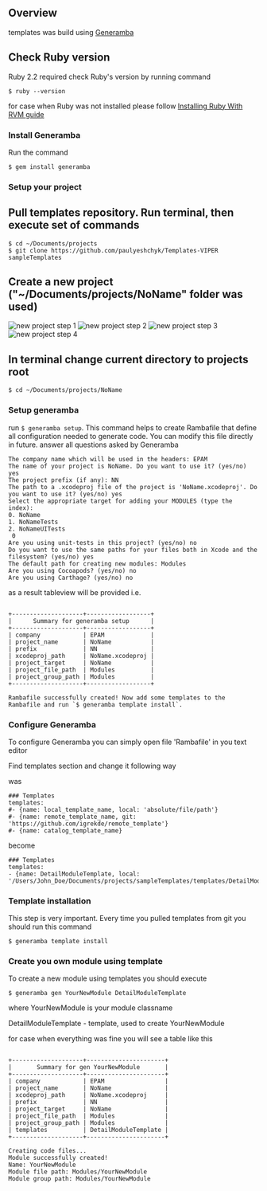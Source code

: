 
## Overview
templates was build using [Generamba](https://github.com/rambler-ios/Generamba)

## Check Ruby version
Ruby 2.2 required
check Ruby's version by running command 

```
$ ruby --version
```

for case when Ruby was not installed please follow [Installing Ruby With RVM guide](http://octopress.org/docs/setup/rvm/)

### Install Generamba

Run the command 

```
$ gem install generamba
```

### Setup your project
## Pull templates repository. Run terminal, then execute set of commands
```
$ cd ~/Documents/projects
$ git clone https://github.com/paulyeshchyk/Templates-VIPER sampleTemplates
```

## Create a new project ("~/Documents/projects/NoName" folder was used)

![new project step 1](https://cloud.githubusercontent.com/assets/4526112/14106417/a91cd910-f5b9-11e5-9b06-b220f08705d8.png)
![new project step 2](https://cloud.githubusercontent.com/assets/4526112/14106418/a91d41ca-f5b9-11e5-9eca-7826128ef5ed.png)
![new project step 3](https://cloud.githubusercontent.com/assets/4526112/14106416/a91bc8c2-f5b9-11e5-9342-b10d3676c4f4.png)
![new project step 4](https://cloud.githubusercontent.com/assets/4526112/14106415/a8efafbc-f5b9-11e5-879a-9c1a11dc4fc7.png)

## In terminal change current directory to projects root
```
$ cd ~/Documents/projects/NoName
```
### Setup generamba
run ```$ generamba setup```. This command helps to create Rambafile that define all configuration needed to generate code. You can modify this file directly in future.
answer all questions asked by Generamba

```
The company name which will be used in the headers: EPAM
The name of your project is NoName. Do you want to use it? (yes/no) yes
The project prefix (if any): NN
The path to a .xcodeproj file of the project is 'NoName.xcodeproj'. Do you want to use it? (yes/no) yes
Select the appropriate target for adding your MODULES (type the index):
0. NoName
1. NoNameTests
2. NoNameUITests
 0
Are you using unit-tests in this project? (yes/no) no
Do you want to use the same paths for your files both in Xcode and the filesystem? (yes/no) yes
The default path for creating new modules: Modules
Are you using Cocoapods? (yes/no) no
Are you using Carthage? (yes/no) no
```

as a result tableview will be provided
i.e.
```

+--------------------+------------------+
|      Summary for generamba setup      |
+--------------------+------------------+
| company            | EPAM             |
| project_name       | NoName           |
| prefix             | NN               |
| xcodeproj_path     | NoName.xcodeproj |
| project_target     | NoName           |
| project_file_path  | Modules          |
| project_group_path | Modules          |
+--------------------+------------------+

Rambafile successfully created! Now add some templates to the Rambafile and run `$ generamba template install`.
```
### Configure Generamba
To configure Generamba you can simply open file 'Rambafile' in you text editor

Find templates section and change it following way

was
```
### Templates
templates:
#- {name: local_template_name, local: 'absolute/file/path'}
#- {name: remote_template_name, git: 'https://github.com/igrekde/remote_template'}
#- {name: catalog_template_name}
```

become
```
### Templates
templates:
- {name: DetailModuleTemplate, local: '/Users/John_Doe/Documents/projects/sampleTemplates/templates/DetailModuleTemplate/'}
```

### Template installation
This step is very important. Every time you pulled templates from git you should run this command
```
$ generamba template install
```

### Create you own module using template
To create a new module using templates you should execute
```
$ generamba gen YourNewModule DetailModuleTemplate
```
where YourNewModule is your module classname

DetailModuleTemplate - template, used to create YourNewModule

for case when everything was fine you will see a table like this
```

+--------------------+----------------------+
|       Summary for gen YourNewModule       |
+--------------------+----------------------+
| company            | EPAM                 |
| project_name       | NoName               |
| xcodeproj_path     | NoName.xcodeproj     |
| prefix             | NN                   |
| project_target     | NoName               |
| project_file_path  | Modules              |
| project_group_path | Modules              |
| templates          | DetailModuleTemplate |
+--------------------+----------------------+

Creating code files...
Module successfully created!
Name: YourNewModule
Module file path: Modules/YourNewModule
Module group path: Modules/YourNewModule
```




